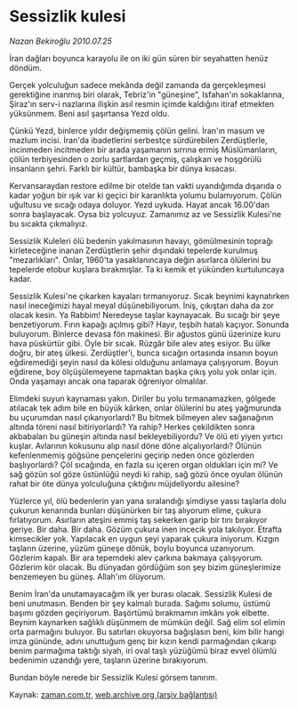 # Sessizlik kulesi

*Nazan Bekiroğlu 2010.07.25*

<td class="columnist-detail">
<p>İran dağları boyunca karayolu ile on iki gün süren bir seyahatten henüz döndüm.</p>
<p>
<div id="haberMetinDiv">
<p>Gerçek yolculuğun sadece mekânda değil zamanda da gerçekleşmesi gerektiğine inanmış biri olarak, Tebriz'in "güneşine", Isfahan'ın sokaklarına, Şiraz'ın serv-i nazlarına ilişkin asıl resmin içimde kaldığını itiraf etmekten yüksünmem. Beni asıl şaşırtansa Yezd oldu.
<p> Çünkü Yezd, binlerce yıldır değişmemiş çölün gelini. İran'ın masum ve mazlum incisi. İran'da ibadetlerini serbestçe sürdürebilen Zerdüştlerle, incinmeden incitmeden bir arada yaşamanın sırrına ermiş Müslümanların, çölün terbiyesinden o zorlu şartlardan geçmiş, çalışkan ve hoşgörülü insanların şehri. Farklı bir kültür, bambaşka bir dünya kısacası.
<p> Kervansaraydan restore edilme bir otelde tan vakti uyandığımda dışarıda o kadar yoğun bir ışık var ki geçici bir karanlıkta yolumu bulamıyorum. Çölün uğultusu ve sıcağı odaya doluyor. Yezd uykuda. Hayat ancak 16.00'dan sonra başlayacak. Oysa biz yolcuyuz. Zamanımız az ve Sessizlik Kulesi'ne bu sıcakta çıkmalıyız.
<p> Sessizlik Kuleleri ölü bedenin yakılmasının havayı, gömülmesinin toprağı kirleteceğine inanan Zerdüştlerin şehir dışındaki tepelerde kurulmuş "mezarlıkları". Onlar, 1960'ta yasaklanıncaya değin asırlarca ölülerini bu tepelerde etobur kuşlara bırakmışlar. Ta ki kemik et yükünden kurtuluncaya kadar.
<p> Sessizlik Kulesi'ne çıkarken kayaları tırmanıyoruz. Sıcak beynimi kaynatırken nasıl ineceğimizi hayal meyal düşünebiliyorum. İniş, çıkıştan daha da zor olacak kesin. Ya Rabbim! Neredeyse taşlar kaynayacak. Bu sıcağı bir şeye benzetiyorum. Fırın kapağı açılmış gibi? Hayır, teşbih hatalı kaçıyor. Sonunda buluyorum. Binlerce devasa fön makinesi. Bir ağustos günü üzerinize kuru hava püskürtür gibi. Öyle bir sıcak. Rüzgâr bile alev ateş esiyor. Bu ülke doğru, bir ateş ülkesi. Zerdüştler'i, bunca sıcağın ortasında insanın boyun eğdiremediği şeyin nasıl da kölesi olduğunu anlamaya çalışıyorum. Boyun eğdirene, boy ölçüşülemeyene tapmaktan başka çıkış yolu yok onlar için. Onda yaşamayı ancak ona taparak öğreniyor olmalılar.
<p> Elimdeki suyun kaynaması yakın. Diriler bu yolu tırmanamazken, gölgede atılacak tek adım bile en büyük kârken, onlar ölülerini bu ateş yağmurunda bu uçurumdan nasıl çıkarıyorlardı? Bu bitmek bilmeyen alev sağanağının altında töreni nasıl bitiriyorlardı? Ya rahip? Herkes çekildikten sonra akbabaları bu güneşin altında nasıl bekleyebiliyordu? Ve ölü eti yiyen yırtıcı kuşlar. Avlarının kokusunu alıp nasıl döne döne alçalıyorlardı? Ölünün kefenlenmemiş göğsüne pençelerini geçirip neden önce gözlerden başlıyorlardı? Çöl sıcağında, en fazla su içeren organ oldukları için mi? Ve sağ gözün sol göze üstünlüğü neydi ki rahip, sağ gözü önce oyulan ölünün rahat bir öte dünya yolculuğuna çıktığını müjdeliyordu ailesine?
<p> Yüzlerce yıl, ölü bedenlerin yan yana sıralandığı şimdiyse yassı taşlarla dolu çukurun kenarında bunları düşünürken bir taş alıyorum elime, çukura fırlatıyorum. Asırların ateşini emmiş taş sekerken garip bir tını bırakıyor geriye. Bir daha. Bir daha. Gözüm çukura inen incecik yola takılıyor. Etrafta kimsecikler yok. Yapılacak en uygun şeyi yaparak çukura iniyorum. Kızgın taşların üzerine, yüzüm güneşe dönük, boylu boyunca uzanıyorum. Gözlerim kapalı. Bir ara tepemdeki alev çarkına bakmaya çalışıyorum. Gözlerim kör olacak. Bu dünyadan gördüğüm son şey bizim güneşlerimize benzemeyen bu güneş. Allah'ım ölüyorum.
<p> Benim İran'da unutamayacağım ilk yer burası olacak. Sessizlik Kulesi de beni unutmasın. Benden bir şey kalmalı burada. Sağımı solumu, üstümü başımı gözden geçiriyorum. Başörtümü bırakmamın imkânı yok elbette. Beynim kaynarken sağlıklı düşünmem de mümkün değil. Sağ elim sol elimin orta parmağını buluyor. Bu satırları okuyorsa bağışlasın beni, kim bilir hangi imza gününde, adını unuttuğum genç bir kızın kendi parmağından çıkarıp benim parmağıma taktığı siyah, iri oval taşlı yüzüğümü biraz evvel ölümlü bedenimin uzandığı yere, taşların üzerine bırakıyorum.
<p> Bundan böyle nerede bir Sessizlik Kulesi görsem tanırım. </p></p></p></p></p></p></p></p></p></div>
</p>
<a href="http://web.archive.org/web/20101225010810/mailto:/">
</a></td>

Kaynak: [zaman.com.tr](http://zaman.com.tr/yazar.do?yazino=1008510), [web.archive.org (arşiv bağlantısı)](http://web.archive.org/web/20101225010810/http://zaman.com.tr/yazar.do?yazino=1008510)
